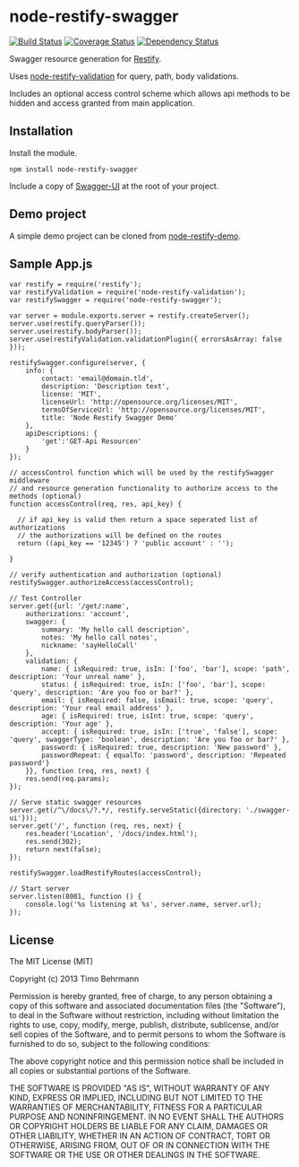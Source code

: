 node-restify-swagger
=======================

[![Build Status](https://travis-ci.org/z0mt3c/node-restify-swagger.png)](https://travis-ci.org/z0mt3c/node-restify-swagger)
[![Coverage Status](https://coveralls.io/repos/z0mt3c/node-restify-swagger/badge.png?branch=master)](https://coveralls.io/r/z0mt3c/node-restify-swagger?branch=master)
[![Dependency Status](https://gemnasium.com/z0mt3c/node-restify-swagger.png)](https://gemnasium.com/z0mt3c/node-restify-swagger)

Swagger resource generation for [Restify](https://github.com/mcavage/node-restify).

Uses [node-restify-validation](https://github.com/z0mt3c/node-restify-validation) for query, path, body validations.

Includes an optional access control scheme which allows api methods to be hidden and access granted from main application.


Installation
-------

Install the module.

    npm install node-restify-swagger

Include a copy of [Swagger-UI](https://github.com/swagger-api/swagger-ui) at the root of your project.


Demo project
-------

A simple demo project can be cloned from [node-restify-demo](https://github.com/z0mt3c/node-restify-demo).


Sample App.js
-------
 
    var restify = require('restify');
	var restifyValidation = require('node-restify-validation');
	var restifySwagger = require('node-restify-swagger');

	var server = module.exports.server = restify.createServer();
	server.use(restify.queryParser());
	server.use(restify.bodyParser());
	server.use(restifyValidation.validationPlugin({ errorsAsArray: false }));

	restifySwagger.configure(server, {
	    info: {
	        contact: 'email@domain.tld',
	        description: 'Description text',
	        license: 'MIT',
	        licenseUrl: 'http://opensource.org/licenses/MIT',
	        termsOfServiceUrl: 'http://opensource.org/licenses/MIT',
	        title: 'Node Restify Swagger Demo'
	    },
	    apiDescriptions: {
	        'get':'GET-Api Resourcen'
	    }
	});

    // accessControl function which will be used by the restifySwagger middleware
    // and resource generation functionality to authorize access to the methods (optional)
    function accessControl(req, res, api_key) {

      // if api_key is valid then return a space seperated list of authorizations
      // the authorizations will be defined on the routes
      return ((api_key == '12345') ? 'public account' : '');

    }

    // verify authentication and authorization (optional)
    restifySwagger.authorizeAccess(accessControl);

	// Test Controller
	server.get({url: '/get/:name',
        authorizations: 'account',
	    swagger: {
	        summary: 'My hello call description',
	        notes: 'My hello call notes',
	        nickname: 'sayHelloCall'
	    },
	    validation: {
	        name: { isRequired: true, isIn: ['foo', 'bar'], scope: 'path', description: 'Your unreal name' },
	        status: { isRequired: true, isIn: ['foo', 'bar'], scope: 'query', description: 'Are you foo or bar?' },
	        email: { isRequired: false, isEmail: true, scope: 'query', description: 'Your real email address' },
	        age: { isRequired: true, isInt: true, scope: 'query', description: 'Your age' },
	        accept: { isRequired: true, isIn: ['true', 'false'], scope: 'query', swaggerType: 'boolean', description: 'Are you foo or bar?' },
	        password: { isRequired: true, description: 'New password' },
	        passwordRepeat: { equalTo: 'password', description: 'Repeated password'}
	    }}, function (req, res, next) {
	    res.send(req.params);
	});

	// Serve static swagger resources
	server.get(/^\/docs\/?.*/, restify.serveStatic({directory: './swagger-ui'}));
	server.get('/', function (req, res, next) {
	    res.header('Location', '/docs/index.html');
	    res.send(302);
	    return next(false);
	});

	restifySwagger.loadRestifyRoutes(accessControl);

	// Start server
	server.listen(8001, function () {
	    console.log('%s listening at %s', server.name, server.url);
	});

    
License
-------

The MIT License (MIT)

Copyright (c) 2013 Timo Behrmann

Permission is hereby granted, free of charge, to any person obtaining a copy
of this software and associated documentation files (the "Software"), to deal
in the Software without restriction, including without limitation the rights
to use, copy, modify, merge, publish, distribute, sublicense, and/or sell
copies of the Software, and to permit persons to whom the Software is
furnished to do so, subject to the following conditions:

The above copyright notice and this permission notice shall be included in
all copies or substantial portions of the Software.

THE SOFTWARE IS PROVIDED "AS IS", WITHOUT WARRANTY OF ANY KIND, EXPRESS OR
IMPLIED, INCLUDING BUT NOT LIMITED TO THE WARRANTIES OF MERCHANTABILITY,
FITNESS FOR A PARTICULAR PURPOSE AND NONINFRINGEMENT. IN NO EVENT SHALL THE
AUTHORS OR COPYRIGHT HOLDERS BE LIABLE FOR ANY CLAIM, DAMAGES OR OTHER
LIABILITY, WHETHER IN AN ACTION OF CONTRACT, TORT OR OTHERWISE, ARISING FROM,
OUT OF OR IN CONNECTION WITH THE SOFTWARE OR THE USE OR OTHER DEALINGS IN
THE SOFTWARE.
